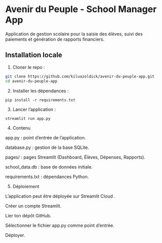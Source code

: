 # Avenir du Peuple - School Manager App

Application de gestion scolaire pour la saisie des élèves, suivi des paiements et génération de rapports financiers.

## Installation locale

1. Cloner le repo :
```bash
git clone https://github.com/kiluazoldick/avenir-du-peuple-app.git
cd avenir-du-peuple-app
```
2. Installer les dépendances :

```pip install -r requirements.txt```


3. Lancer l’application :

```streamlit run app.py```

4. Contenu

app.py : point d’entrée de l’application.

database.py : gestion de la base SQLite.

pages/ : pages Streamlit (Dashboard, Élèves, Dépenses, Rapports).

school_data.db : base de données initiale.

requirements.txt : dépendances Python.

5. Déploiement

L’application peut être déployée sur Streamlit Cloud
.

Créer un compte Streamlit.

Lier ton dépôt GitHub.

Sélectionner le fichier app.py comme point d’entrée.

Déployer.
